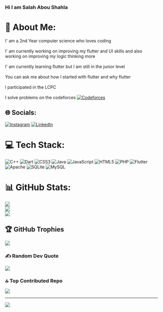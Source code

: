 ### Hi I am Salah Abou Shahla 



# 💫 About Me:
I' am a 2nd Year computer science who loves coding <br><br>I' am currently working on improving my flutter and UI skills and also working on improving my logic thinking more<br><br>I' am currently learning flutter but I am still in the junior level<br><br>You can ask me about how I started with flutter and why flutter<br><br>
I participated in the LCPC <br><br> 
I solve problems on the codeforces [![Codeforces](https://cdn.iconscout.com/icon/free/png-48/free-code-forces-3521352-2944796.png?f=webp&w=256)](https://codeforces.com/profile/Salah2005)

## 🌐 Socials:
[![Instagram](https://img.shields.io/badge/Instagram-%23E4405F.svg?logo=Instagram&logoColor=white)](https://instagram.com/salahaboushahla) [![LinkedIn](https://img.shields.io/badge/LinkedIn-%230077B5.svg?logo=linkedin&logoColor=white)](https://linkedin.com/in/SalahAbouShahla) 

# 💻 Tech Stack:
![C++](https://img.shields.io/badge/c++-%2300599C.svg?style=plastic&logo=c%2B%2B&logoColor=white) ![Dart](https://img.shields.io/badge/dart-%230175C2.svg?style=plastic&logo=dart&logoColor=white) ![CSS3](https://img.shields.io/badge/css3-%231572B6.svg?style=plastic&logo=css3&logoColor=white) ![Java](https://img.shields.io/badge/java-%23ED8B00.svg?style=plastic&logo=openjdk&logoColor=white) ![JavaScript](https://img.shields.io/badge/javascript-%23323330.svg?style=plastic&logo=javascript&logoColor=%23F7DF1E) ![HTML5](https://img.shields.io/badge/html5-%23E34F26.svg?style=plastic&logo=html5&logoColor=white) ![PHP](https://img.shields.io/badge/php-%23777BB4.svg?style=plastic&logo=php&logoColor=white) ![Flutter](https://img.shields.io/badge/Flutter-%2302569B.svg?style=plastic&logo=Flutter&logoColor=white) ![Apache](https://img.shields.io/badge/apache-%23D42029.svg?style=plastic&logo=apache&logoColor=white) ![SQLite](https://img.shields.io/badge/sqlite-%2307405e.svg?style=plastic&logo=sqlite&logoColor=white) ![MySQL](https://img.shields.io/badge/mysql-%2300000f.svg?style=plastic&logo=mysql&logoColor=white)
# 📊 GitHub Stats:
![](https://github-readme-stats.vercel.app/api?username=Youshida90&theme=nightowl&hide_border=false&include_all_commits=false&count_private=false)<br/>
![](https://github-readme-streak-stats.herokuapp.com/?user=Youshida90&theme=nightowl&hide_border=false)<br/>
![](https://github-readme-stats.vercel.app/api/top-langs/?username=Youshida90&theme=nightowl&hide_border=false&include_all_commits=false&count_private=false&layout=compact)

## 🏆 GitHub Trophies
![](https://github-profile-trophy.vercel.app/?username=Youshida90&theme=radical&no-frame=false&no-bg=true&margin-w=4)

### ✍️ Random Dev Quote
![](https://quotes-github-readme.vercel.app/api?type=horizontal&theme=light)

### 🔝 Top Contributed Repo
![](https://github-contributor-stats.vercel.app/api?username=Youshida90&limit=5&theme=dark&combine_all_yearly_contributions=true)

---
[![](https://visitcount.itsvg.in/api?id=Youshida90&icon=0&color=0)](https://visitcount.itsvg.in)

<!-- Proudly created with GPRM ( https://gprm.itsvg.in ) -->
